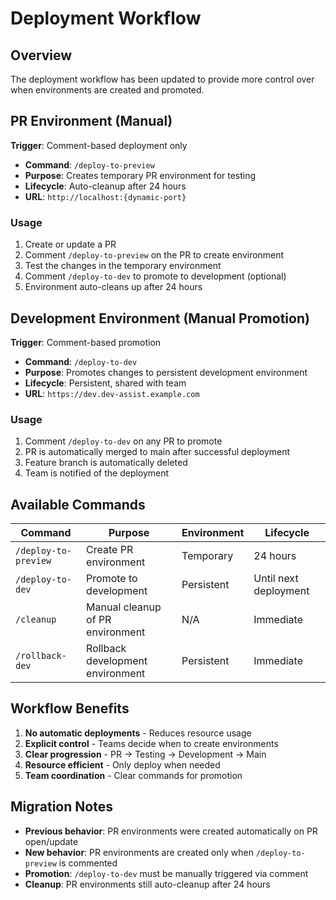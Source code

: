 # Deployment Workflow

## Overview

The deployment workflow has been updated to provide more control over when environments are created and promoted.

## PR Environment (Manual)

**Trigger**: Comment-based deployment only
- **Command**: `/deploy-to-preview`
- **Purpose**: Creates temporary PR environment for testing
- **Lifecycle**: Auto-cleanup after 24 hours
- **URL**: `http://localhost:{dynamic-port}`

### Usage
1. Create or update a PR
2. Comment `/deploy-to-preview` on the PR to create environment
3. Test the changes in the temporary environment
4. Comment `/deploy-to-dev` to promote to development (optional)
5. Environment auto-cleans up after 24 hours

## Development Environment (Manual Promotion)

**Trigger**: Comment-based promotion
- **Command**: `/deploy-to-dev`
- **Purpose**: Promotes changes to persistent development environment
- **Lifecycle**: Persistent, shared with team
- **URL**: `https://dev.dev-assist.example.com`

### Usage
1. Comment `/deploy-to-dev` on any PR to promote
2. PR is automatically merged to main after successful deployment
3. Feature branch is automatically deleted
4. Team is notified of the deployment

## Available Commands

| Command | Purpose | Environment | Lifecycle |
|---------|---------|-------------|-----------|
| `/deploy-to-preview` | Create PR environment | Temporary | 24 hours |
| `/deploy-to-dev` | Promote to development | Persistent | Until next deployment |
| `/cleanup` | Manual cleanup of PR environment | N/A | Immediate |
| `/rollback-dev` | Rollback development environment | Persistent | Immediate |

## Workflow Benefits

1. **No automatic deployments** - Reduces resource usage
2. **Explicit control** - Teams decide when to create environments
3. **Clear progression** - PR → Testing → Development → Main
4. **Resource efficient** - Only deploy when needed
5. **Team coordination** - Clear commands for promotion

## Migration Notes

- **Previous behavior**: PR environments were created automatically on PR open/update
- **New behavior**: PR environments are created only when `/deploy-to-preview` is commented
- **Promotion**: `/deploy-to-dev` must be manually triggered via comment
- **Cleanup**: PR environments still auto-cleanup after 24 hours
